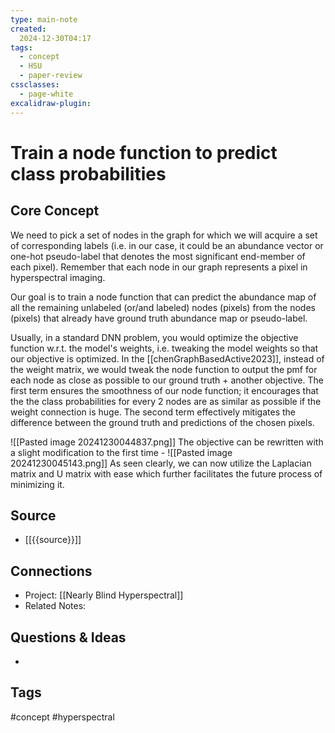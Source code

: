 ```yaml
---
type: main-note
created:
  2024-12-30T04:17
tags:
  - concept
  - HSU
  - paper-review
cssclasses:
  - page-white
excalidraw-plugin:
---
```


# Train a node function to predict class probabilities

## Core Concept
We need to pick a set of nodes in the graph for which we will acquire a set of corresponding labels (i.e. in our case, it could be an abundance vector or one-hot pseudo-label that denotes the most significant end-member of each pixel). Remember that each node in our graph represents a pixel in hyperspectral imaging.

Our goal is to train a node function that can predict the abundance map of all the remaining unlabeled (or/and labeled) nodes (pixels) from the nodes (pixels) that already have ground truth abundance map or pseudo-label. 

Usually, in a standard DNN problem, you would optimize the objective function w.r.t. the model's weights, i.e. tweaking the model weights so that our objective is optimized. In the [[chenGraphBasedActive2023]], instead of the weight matrix, we would tweak the node function to output the pmf for each node as close as possible to our ground truth + another objective. The first term ensures the smoothness of our node function; it encourages that the the class probabilities for every 2 nodes are as similar as possible if the weight connection is huge. The second term effectively mitigates the difference between the ground truth and predictions of the chosen pixels.

![[Pasted image 20241230044837.png]]
The objective can be rewritten with a slight modification to the first time -
![[Pasted image 20241230045143.png]]
As seen clearly, we can now utilize the Laplacian matrix and U matrix with ease which further facilitates the future process of minimizing it.
## Source
- [[{{source}}]]

## Connections
- Project: [[Nearly Blind Hyperspectral]]
- Related Notes: 

## Questions & Ideas
- 

## Tags
#concept #hyperspectral